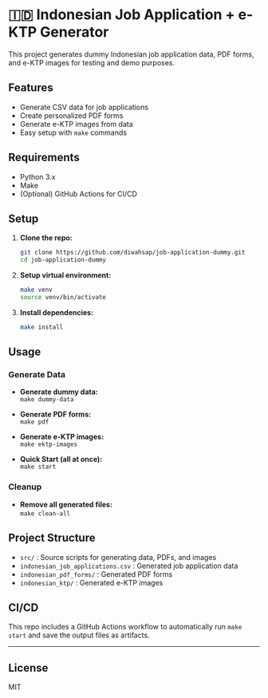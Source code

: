 # 🇮🇩 Indonesian Job Application + e-KTP Generator

This project generates dummy Indonesian job application data, PDF forms, and e-KTP images for testing and demo purposes.

## Features

- Generate CSV data for job applications
- Create personalized PDF forms
- Generate e-KTP images from data
- Easy setup with `make` commands

## Requirements

- Python 3.x
- Make
- (Optional) GitHub Actions for CI/CD

## Setup

1. **Clone the repo:**

   ```sh
   git clone https://github.com/diwahsap/job-application-dummy.git
   cd job-application-dummy
   ```

2. **Setup virtual environment:**

   ```sh
   make venv
   source venv/bin/activate
   ```

3. **Install dependencies:**

   ```sh
   make install
   ```

## Usage

### Generate Data

- **Generate dummy data:**  
  `make dummy-data`

- **Generate PDF forms:**  
  `make pdf`

- **Generate e-KTP images:**  
  `make ektp-images`

- **Quick Start (all at once):**  
  `make start`

### Cleanup

- **Remove all generated files:**  
  `make clean-all`

## Project Structure

- `src/` : Source scripts for generating data, PDFs, and images
- `indonesian_job_applications.csv` : Generated job application data
- `indonesian_pdf_forms/` : Generated PDF forms
- `indonesian_ktp/` : Generated e-KTP images

## CI/CD

This repo includes a GitHub Actions workflow to automatically run `make start` and save the output files as artifacts.

---

## License

MIT